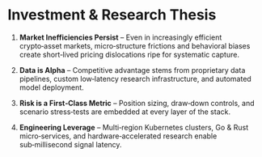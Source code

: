 # Investment & Research Thesis

1. **Market Inefficiencies Persist** – Even in increasingly efficient crypto‑asset markets, micro‑structure frictions and behavioral biases create short‑lived pricing dislocations ripe for systematic capture.

2. **Data is Alpha** – Competitive advantage stems from proprietary data pipelines, custom low‑latency research infrastructure, and automated model deployment.

3. **Risk is a First‑Class Metric** – Position sizing, draw‑down controls, and scenario stress‑tests are embedded at every layer of the stack.

4. **Engineering Leverage** – Multi‑region Kubernetes clusters, Go & Rust micro‑services, and hardware‑accelerated research enable sub‑millisecond signal latency.
